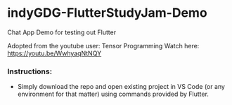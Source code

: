 # indyGDG-FlutterStudyJam-Demo
Chat App Demo for testing out Flutter

Adopted from the youtube user: Tensor Programming
Watch here: https://youtu.be/WwhyaqNtNQY

### Instructions:
- Simply download the repo and open existing project in VS Code (or any environment for that matter) using commands provided by Flutter.
